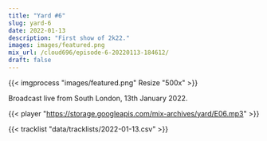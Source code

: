 ```yaml
---
title: "Yard #6"
slug: yard-6
date: 2022-01-13
description: "First show of 2k22."
images: images/featured.png
mix_url: /cloud696/episode-6-20220113-184612/
draft: false
---
```


{{< imgprocess "images/featured.png" Resize "500x" >}}

Broadcast live from South London, 13th January 2022.

{{< player "https://storage.googleapis.com/mix-archives/yard/E06.mp3" >}}

{{< tracklist "data/tracklists/2022-01-13.csv" >}}
